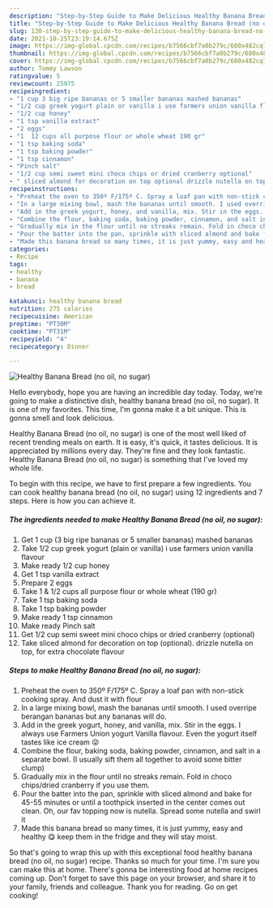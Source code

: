 ```yaml
---
description: "Step-by-Step Guide to Make Delicious Healthy Banana Bread (no oil, no sugar)"
title: "Step-by-Step Guide to Make Delicious Healthy Banana Bread (no oil, no sugar)"
slug: 130-step-by-step-guide-to-make-delicious-healthy-banana-bread-no-oil-no-sugar
date: 2021-10-25T23:19:14.675Z
image: https://img-global.cpcdn.com/recipes/b7566cbf7a0b279c/680x482cq70/healthy-banana-bread-no-oil-no-sugar-recipe-main-photo.jpg
thumbnail: https://img-global.cpcdn.com/recipes/b7566cbf7a0b279c/680x482cq70/healthy-banana-bread-no-oil-no-sugar-recipe-main-photo.jpg
cover: https://img-global.cpcdn.com/recipes/b7566cbf7a0b279c/680x482cq70/healthy-banana-bread-no-oil-no-sugar-recipe-main-photo.jpg
author: Tommy Lawson
ratingvalue: 5
reviewcount: 25975
recipeingredient:
- "1 cup 3 big ripe bananas or 5 smaller bananas mashed bananas"
- "1/2 cup greek yogurt plain or vanilla i use farmers union vanilla flavour"
- "1/2 cup honey"
- "1 tsp vanilla extract"
- "2 eggs"
- "1  12 cups all purpose flour or whole wheat 190 gr"
- "1 tsp baking soda"
- "1 tsp baking powder"
- "1 tsp cinnamon"
- "Pinch salt"
- "1/2 cup semi sweet mini choco chips or dried cranberry optional"
- " sliced almond for decoration on top optional drizzle nutella on top for extra chocolate flavour"
recipeinstructions:
- "Preheat the oven to 350º F/175º C. Spray a loaf pan with non-stick cooking spray. And dust it with flour"
- "In a large mixing bowl, mash the bananas until smooth. I used overripe berangan bananas but any bananas will do."
- "Add in the greek yogurt, honey, and vanilla, mix. Stir in the eggs. I always use Farmers Union yogurt Vanilla flavour. Even the yogurt itself tastes like ice cream 😜"
- "Combine the flour, baking soda, baking powder, cinnamon, and salt in a separate bowl. (I usually sift them all together to avoid some bitter clump)"
- "Gradually mix in the flour until no streaks remain. Fold in choco chips/dried cranberry if you use them."
- "Pour the batter into the pan, sprinkle with sliced almond and bake for 45-55 minutes or until a toothpick inserted in the center comes out clean. Oh, our fav topping now is nutella. Spread some nutella and swirl it"
- "Made this banana bread so many times, it is just yummy, easy and healthy 😋 keep them in the fridge and they will stay moist."
categories:
- Recipe
tags:
- healthy
- banana
- bread

katakunci: healthy banana bread 
nutrition: 275 calories
recipecuisine: American
preptime: "PT30M"
cooktime: "PT31M"
recipeyield: "4"
recipecategory: Dinner

---
```



![Healthy Banana Bread (no oil, no sugar)](https://img-global.cpcdn.com/recipes/b7566cbf7a0b279c/680x482cq70/healthy-banana-bread-no-oil-no-sugar-recipe-main-photo.jpg)

Hello everybody, hope you are having an incredible day today. Today, we're going to make a distinctive dish, healthy banana bread (no oil, no sugar). It is one of my favorites. This time, I'm gonna make it a bit unique. This is gonna smell and look delicious.



Healthy Banana Bread (no oil, no sugar) is one of the most well liked of recent trending meals on earth. It is easy, it's quick, it tastes delicious. It is appreciated by millions every day. They're fine and they look fantastic. Healthy Banana Bread (no oil, no sugar) is something that I've loved my whole life.


To begin with this recipe, we have to first prepare a few ingredients. You can cook healthy banana bread (no oil, no sugar) using 12 ingredients and 7 steps. Here is how you can achieve it.

<!--inarticleads1-->

##### The ingredients needed to make Healthy Banana Bread (no oil, no sugar):

1. Get 1 cup (3 big ripe bananas or 5 smaller bananas) mashed bananas
1. Take 1/2 cup greek yogurt (plain or vanilla) i use farmers union vanilla flavour
1. Make ready 1/2 cup honey
1. Get 1 tsp vanilla extract
1. Prepare 2 eggs
1. Take 1 &amp; 1/2 cups all purpose flour or whole wheat (190 gr)
1. Take 1 tsp baking soda
1. Take 1 tsp baking powder
1. Make ready 1 tsp cinnamon
1. Make ready Pinch salt
1. Get 1/2 cup semi sweet mini choco chips or dried cranberry (optional)
1. Take  sliced almond for decoration on top (optional). drizzle nutella on top, for extra chocolate flavour




<!--inarticleads2-->

##### Steps to make Healthy Banana Bread (no oil, no sugar):

1. Preheat the oven to 350º F/175º C. Spray a loaf pan with non-stick cooking spray. And dust it with flour
1. In a large mixing bowl, mash the bananas until smooth. I used overripe berangan bananas but any bananas will do.
1. Add in the greek yogurt, honey, and vanilla, mix. Stir in the eggs. I always use Farmers Union yogurt Vanilla flavour. Even the yogurt itself tastes like ice cream 😜
1. Combine the flour, baking soda, baking powder, cinnamon, and salt in a separate bowl. (I usually sift them all together to avoid some bitter clump)
1. Gradually mix in the flour until no streaks remain. Fold in choco chips/dried cranberry if you use them.
1. Pour the batter into the pan, sprinkle with sliced almond and bake for 45-55 minutes or until a toothpick inserted in the center comes out clean. Oh, our fav topping now is nutella. Spread some nutella and swirl it
1. Made this banana bread so many times, it is just yummy, easy and healthy 😋 keep them in the fridge and they will stay moist.




So that's going to wrap this up with this exceptional food healthy banana bread (no oil, no sugar) recipe. Thanks so much for your time. I'm sure you can make this at home. There's gonna be interesting food at home recipes coming up. Don't forget to save this page on your browser, and share it to your family, friends and colleague. Thank you for reading. Go on get cooking!
